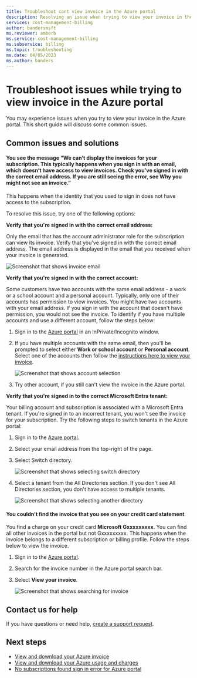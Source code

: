 ```yaml
---
title: Troubleshoot cant view invoice in the Azure portal
description: Resolving an issue when trying to view your invoice in the Azure portal.
services: cost-management-billing
author: bandersmsft
ms.reviewer: amberb
ms.service: cost-management-billing
ms.subservice: billing
ms.topic: troubleshooting
ms.date: 04/05/2023
ms.author: banders
---
```


# Troubleshoot issues while trying to view invoice in the Azure portal

You may experience issues when you try to view your invoice in the Azure portal. This short guide will discuss some common issues.
 
## Common issues and solutions

#### <a name="subnotfound"></a> You see the message “We can’t display the invoices for your subscription. This typically happens when you sign in with an email, which doesn’t have access to view invoices. Check you’ve signed in with the correct email address. If you are still seeing the error, see Why you might not see an invoice.”

This happens when the identity that you used to sign in does not have access to the subscription.

To resolve this issue, try one of the following options: 

**Verify that you're signed in with the correct email address:**

Only the email that has the account administrator role for the subscription can view its invoice. Verify that you've signed in with the correct email address. The email address is displayed in the email that you received when your invoice is generated.  

  ![Screenshot that shows invoice email](./media/troubleshoot-cant-find-invoice/invoice-email.png)

**Verify that you're signed in with the correct account:**

Some customers have two accounts with the same email address - a work or a school account and a personal account. Typically, only one of their accounts has permission to view invoices. You might have two accounts with your email address. If you sign in with the account that doesn't have permission, you would not see the invoice. To identify if you have multiple accounts and use a different account, follow the steps below:

1. Sign in to the [Azure portal](https://portal.azure.com) in an InPrivate/Incognito window.
1. If you have multiple accounts with the same email, then you'll be prompted to select either **Work or school account** or **Personal account**. Select one of the accounts then follow the [instructions here to view your invoice](../understand/download-azure-invoice.md#download-your-mosp-azure-subscription-invoice).  

    ![Screenshot that shows account selection](./media/troubleshoot-cant-find-invoice/two-accounts.png)

1. Try other account, if you still can't view the invoice in the Azure portal.

**Verify that you're signed in to the correct Microsoft Entra tenant:**

Your billing account and subscription is associated with a Microsoft Entra tenant. If you're signed in to an incorrect tenant, you won't see the invoice for your subscription. Try the following steps to switch tenants in the Azure portal:

1. Sign in to the [Azure portal](https://portal.azure.com).
1. Select your email address from the top-right of the page.
1. Select Switch directory.  

    ![Screenshot that shows selecting switch directory](./media/troubleshoot-cant-find-invoice/select-switch-tenant.png)

1. Select a tenant from the All Directories section. If you don't see All Directories section, you don't have access to multiple tenants.  

    ![Screenshot that shows selecting another directory](./media/troubleshoot-cant-find-invoice/select-another-tenant.png)

#### <a name="cantsearchinvoice"></a>You couldn't find the invoice that you see on your credit card statement

You find a charge on your credit card **Microsoft Gxxxxxxxxx**. You can find all other invoices in the portal but not Gxxxxxxxxx. This happens when the invoice belongs to a different subscription or billing profile. Follow the steps below to view the invoice.

1. Sign in to the [Azure portal](https://portal.azure.com).
1. Search for the invoice number in the Azure portal search bar.
1. Select **View your invoice**.  

    ![Screenshot that shows searching for invoice](./media/troubleshoot-cant-find-invoice/search-invoice.png)

## Contact us for help

If you have questions or need help, [create a support request](https://portal.azure.com/#blade/Microsoft_Azure_Support/HelpAndSupportBlade/newsupportrequest).

## Next steps

- [View and download your Azure invoice](../understand/download-azure-invoice.md)
- [View and download your Azure usage and charges](../understand/download-azure-daily-usage.md)
- [No subscriptions found sign in error for Azure portal](../troubleshoot-subscription/no-subscriptions-found.md)
